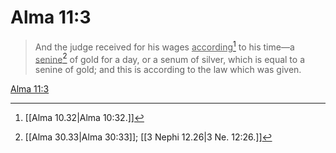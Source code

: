# Alma 11:3

> And the judge received for his wages <u>according</u>[^a] to his time—a <u>senine</u>[^b] of gold for a day, or a senum of silver, which is equal to a senine of gold; and this is according to the law which was given.

[Alma 11:3](https://www.churchofjesuschrist.org/study/scriptures/bofm/alma/11?lang=eng&id=p3#p3)


[^a]: [[Alma 10.32|Alma 10:32.]]
[^b]: [[Alma 30.33|Alma 30:33]]; [[3 Nephi 12.26|3 Ne. 12:26.]]
